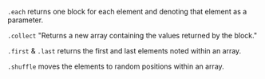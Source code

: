 `.each` returns one block for each element and denoting that element as a parameter.

`.collect` "Returns a new array containing the values returned by the block."

`.first` & `.last` returns the first and last elements noted within an array.

`.shuffle` moves the elements to random positions within an array.
